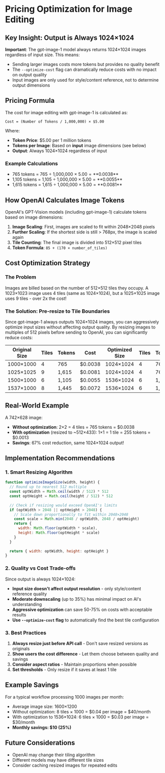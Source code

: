 # Pricing Optimization for Image Editing

## Key Insight: Output is Always 1024×1024

**Important**: The gpt-image-1 model always returns 1024×1024 images regardless of input size. This means:
- Sending larger images costs more tokens but provides no quality benefit
- The `--optimize-cost` flag can dramatically reduce costs with no impact on output quality
- Input images are only used for style/content reference, not to determine output dimensions

## Pricing Formula

The cost for image editing with gpt-image-1 is calculated as:

```
Cost = (Number of Tokens / 1,000,000) × $5.00
```

Where:
- **Token Price**: $5.00 per 1 million tokens
- **Tokens per Image**: Based on **input** image dimensions (see below)
- **Output**: Always 1024×1024 regardless of input

### Example Calculations
- 765 tokens = 765 ÷ 1,000,000 × $5.00 = **$0.0038**
- 1,105 tokens = 1,105 ÷ 1,000,000 × $5.00 = **$0.0055**
- 1,615 tokens = 1,615 ÷ 1,000,000 × $5.00 = **$0.0081**

## How OpenAI Calculates Image Tokens

OpenAI's GPT-Vision models (including gpt-image-1) calculate tokens based on image dimensions:

1. **Image Scaling**: First, images are scaled to fit within 2048×2048 pixels
2. **Further Scaling**: If the shortest side is still > 768px, the image is scaled again
3. **Tile Counting**: The final image is divided into 512×512 pixel tiles
4. **Token Formula**: `85 + (170 × number_of_tiles)`

## Cost Optimization Strategy

### The Problem
Images are billed based on the number of 512×512 tiles they occupy. A 1023×1023 image uses 4 tiles (same as 1024×1024), but a 1025×1025 image uses 9 tiles - over 2x the cost!

### The Solution: Pre-resize to Tile Boundaries

Since gpt-image-1 always outputs 1024×1024 images, you can aggressively optimize input sizes without affecting output quality. By resizing images to multiples of 512 pixels before sending to OpenAI, you can significantly reduce costs:

| Original Size | Tiles | Tokens | Cost | Optimized Size | Tiles | Tokens | Cost | Savings |
|--------------|-------|--------|------|----------------|-------|--------|------|---------|
| 1000×1000 | 4 | 765 | $0.0038 | 1024×1024 | 4 | 765 | $0.0038 | 0% |
| 1025×1025 | 9 | 1,615 | $0.0081 | 1024×1024 | 4 | 765 | $0.0038 | 53% |
| 1500×1000 | 6 | 1,105 | $0.0055 | 1536×1024 | 6 | 1,105 | $0.0055 | 0% |
| 1537×1000 | 8 | 1,445 | $0.0072 | 1536×1024 | 6 | 1,105 | $0.0055 | 24% |

## Real-World Example

A 742×628 image:
- **Without optimization**: 2×2 = 4 tiles = 765 tokens = $0.0038
- **With optimization** (resized to ~512×433): 1×1 = 1 tile = 255 tokens = $0.0013
- **Savings**: 67% cost reduction, same 1024×1024 output!

## Implementation Recommendations

### 1. Smart Resizing Algorithm
```javascript
function optimizeImageSize(width, height) {
  // Round up to nearest 512 multiple
  const optWidth = Math.ceil(width / 512) * 512
  const optHeight = Math.ceil(height / 512) * 512
  
  // Check if resizing would exceed OpenAI's limits
  if (optWidth > 2048 || optHeight > 2048) {
    // Scale down proportionally to fit within 2048×2048
    const scale = Math.min(2048 / optWidth, 2048 / optHeight)
    return {
      width: Math.floor(optWidth * scale),
      height: Math.floor(optHeight * scale)
    }
  }
  
  return { width: optWidth, height: optHeight }
}
```

### 2. Quality vs Cost Trade-offs

Since output is always 1024×1024:
- **Input size doesn't affect output resolution** - only style/content reference quality
- **Moderate downscaling** (up to 35%) has minimal impact on AI's understanding
- **Aggressive optimization** can save 50-75% on costs with acceptable results
- **Use `--optimize-cost` flag** to automatically find the best tile configuration

### 3. Best Practices

1. **Always resize just before API call** - Don't save resized versions as originals
2. **Show users the cost difference** - Let them choose between quality and savings
3. **Consider aspect ratios** - Maintain proportions when possible
4. **Set thresholds** - Only resize if it saves at least 1 tile

## Example Savings

For a typical workflow processing 1000 images per month:
- Average image size: 1600×1200
- Without optimization: 8 tiles × 1000 = $0.04 per image = $40/month
- With optimization to 1536×1024: 6 tiles × 1000 = $0.03 per image = $30/month
- **Monthly savings: $10 (25%)**

## Future Considerations

- OpenAI may change their tiling algorithm
- Different models may have different tile sizes
- Consider caching resized images for repeated edits
